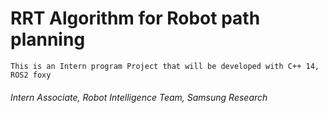 # RRT Algorithm for Robot path planning
```
This is an Intern program Project that will be developed with C++ 14, ROS2 foxy
```

###### Intern Associate, Robot Intelligence Team, Samsung Research
